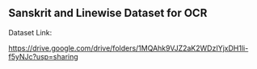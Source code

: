 ## Sanskrit and Linewise Dataset for OCR 

Dataset Link: 

https://drive.google.com/drive/folders/1MQAhk9VJZ2aK2WDzIYjxDH1li-f5yNJc?usp=sharing

